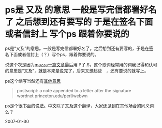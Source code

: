# ps是 又及 的意思 一般是写完信都署好名了 之后想到还有要写的 于是在签名下面或者信封上 写个ps 跟着你要说的

ps是“又及”的意思。一般是写完信都署好名了，之后想到还有要写的，于是在签名下面或者信封上（？）写个ps，跟着你要说的。

说这个次是因为[mazza一篇文章](http://pengyou.rijiben.org/node/1159)最后用 P了.S，这个歌词经常用的词我记得和认可的意思是“又及”，就是本来是说完了，后来又想起些　，还有要说的就写上。　

ps这个缩写当然还有[其他意思](http://www.google.com/search?hl=zh-CN&newwindow=1&client=safari&rls=zh-cn&q=define%3A+ps&btnG=Google+搜索&lr=)

> postscript: a note appended to a letter after the signature 
> wordnet.princeton.edu/perl/webwn

ps是个很书面的说法。中文除了又及这个翻译，大家还见到在其他场合的同义词么？

2007-01-30